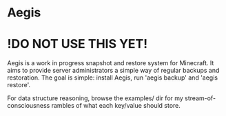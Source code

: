 # Aegis
# !DO NOT USE THIS YET!

Aegis is a work in progress snapshot and restore system for Minecraft. It aims to provide server administrators a simple way of regular backups and restoration.
The goal is simple: install Aegis, run 'aegis backup' and 'aegis restore'.

For data structure reasoning, browse the examples/ dir for my stream-of-consciousness rambles of what each key/value should store.
